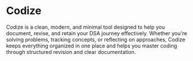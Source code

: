 # Codize
Codize is a clean, modern, and minimal tool designed to help you document, revise, and retain your DSA journey effectively. Whether you're solving problems, tracking concepts, or reflecting on approaches, Codize keeps everything organized in one place and helps you master coding through structured revision and clear documentation.

